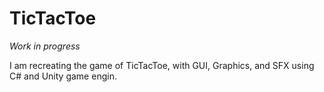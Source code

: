 # TicTacToe
*Work in progress*

I am recreating the game of TicTacToe, with GUI, Graphics, and SFX using C# and Unity game engin.
